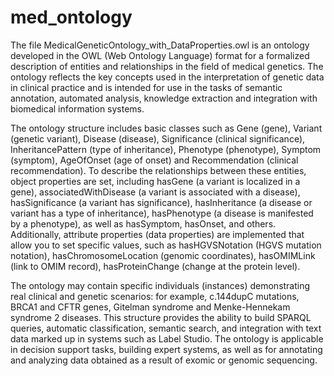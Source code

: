 # med_ontology
The file MedicalGeneticOntology_with_DataProperties.owl is an ontology developed in the OWL (Web Ontology Language) format for a formalized description of entities and relationships in the field of medical genetics. The ontology reflects the key concepts used in the interpretation of genetic data in clinical practice and is intended for use in the tasks of semantic annotation, automated analysis, knowledge extraction and integration with biomedical information systems.

The ontology structure includes basic classes such as Gene (gene), Variant (genetic variant), Disease (disease), Significance (clinical significance), InheritancePattern (type of inheritance), Phenotype (phenotype), Symptom (symptom), AgeOfOnset (age of onset) and Recommendation (clinical recommendation). To describe the relationships between these entities, object properties are set, including hasGene (a variant is localized in a gene), associatedWithDisease (a variant is associated with a disease), hasSignificance (a variant has significance), hasInheritance (a disease or variant has a type of inheritance), hasPhenotype (a disease is manifested by a phenotype), as well as hasSymptom, hasOnset, and others. Additionally, attribute properties (data properties) are implemented that allow you to set specific values, such as hasHGVSNotation (HGVS mutation notation), hasChromosomeLocation (genomic coordinates), hasOMIMLink (link to OMIM record), hasProteinChange (change at the protein level).

The ontology may contain specific individuals (instances) demonstrating real clinical and genetic scenarios: for example, c.144dupC mutations, BRCA1 and CFTR genes, Gitelman syndrome and Menke-Hennekam syndrome 2 diseases. This structure provides the ability to build SPARQL queries, automatic classification, semantic search, and integration with text data marked up in systems such as Label Studio. The ontology is applicable in decision support tasks, building expert systems, as well as for annotating and analyzing data obtained as a result of exomic or genomic sequencing.
